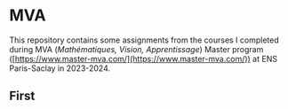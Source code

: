 # MVA

This repository contains some assignments from the courses I completed during MVA (*Mathématiques, Vision, Apprentissage*) Master program ([https://www.master-mva.com/](https://www.master-mva.com/)) at ENS Paris-Saclay in 2023-2024.

## First 
